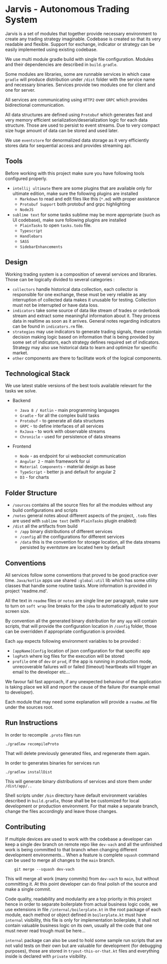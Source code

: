 # Jarvis - Autonomous Trading System

Jarvis is a set of modules that together provide necessary environment to create any trading strategy imaginable. Codebase is created so that its very readable and flexible. Support for exchange, indicator or strategy can be easily implemented using existing codebase.

We use multi module gradle build with single file configuration. Modules and their dependencies are described in `build.gradle`.

Some modules are libraries, some are runnable services in which case `gradle` will produce distribution under `/dist` folder with the service name and necessary binaries. Services provide two modules one for client and one for server.

All services are communicating using `HTTP2` over `GRPC` which provides bidirectional communication.

All data structures are defined using `Protobuf` which generates fast and very memory efficient serialization/deserialization logic for each data structure. Those are used to persist to event streams. Due to very compact size huge amount of data can be stored and used later.

We use `eventstore` for denormalized data storage as it very efficiently stores data for sequential access and provides streaming api.


## Tools

Before working with this project make sure you have following tools configured properly.
* `intellij ultimate` there are some plugins that are available only for ultimate edition,
make sure the following plugins are installed
    * `Markdown` to read and edit files like this (`*.md`) with proper assistance
    * `Protobuf Support` both protobuf and grpc highlighting
    * `NodeJS`
* `sublime text` for some tasks sublime may be more appropriate (such as UI codebase), make sure following plugins are installed
    * `PlainTasks` to open `tasks.todo` file.
    * `Typescript`
    * `Handlebars`
    * `SASS`
    * `SidebarEnhancements`


## Design


 Working trading system is a composition of several services and libraries. Those can be logically divided to several categories :

 * `collectors` handle historical data collection, each collector is responsible for one exchange, these must be very reliable as any interruption of collected data makes it unusable for testing. Collection must not be interrupted or have data loss.
 * `indicators` take some source of data like stream of trades or orderbook stream and extract some meaningful information about it. They process data in realtime as soon as it arrives. General notes regarding indicators
 can be found in `indicators.rm` file.
 * `strategies` may use indicators to generate trading signals, these contain decision making logic based on information that is being provided by some set of indicators, each strategy defines required set of indicators. Strategy may also use historical data to learn and optimize for specific market.
 * `other` components are there to facilitate work of the logical components.


## Technological Stack


We use latest stable versions of the best tools available relevant for the tasks we solve.

* Backend
    * `Java 8 / Kotlin` - main programming languages
    * `Gradle` - for all the complex build tasks
    * `Protobuf` - to generate all data structures
    * `GRPC` - to define interfaces of all services
    * `RxJava` - to work with observable streams
    * `Chronicle` - used for persistence of data streams

* Frontend
    * `Node` - as endpoint for ui websocket communication
    * `Angular 2` - main framework for ui
    * `Material Components` - material design as base
    * `TypeScript` - better js and default for angular 2
    * `D3` - for charts


## Folder Structure


* `/sources` contains all the source files for all the modules without any build configurations and scripts
* `/notes` general notes about different aspects of the project, `.todo` files
are used with `sublime text` (with `PlainTasks` plugin enabled)
* `/dist` all the artifacts from build
    * `/app` binary distributions of different services
    * `/config` all the configurations for different services
    * `/data` this is the convention for storage location, all the data streams persisted by eventstore are located here by default


## Conventions

All services follow some conventions that proved to be good practice over time. `Java/kotlin` apps use shared `:global:util` lib which has some utility classes that handle some routine tasks. More information is provided in project 'readme.md'.

All the text in `readme` files or `notes` are single line per paragraph, make sure to turn on `soft wrap` line breaks for the `idea` to automatically adjust to your screen size.

By convention all the generated binary distribution for any `app` will contain scripts, that will provide the configuration location in `/config` folder, those can be overridden if appropriate configuration is provided.

Each `app` expects following environment variables to be provided :
* `[appName]Config` location of json configuration for that specific app
* `logPath` where log files for the execution will be stored
* `profile` one of `dev` or `prod`, if the app is running in production mode, unrecoverable failures will or failed (timeout) heartbeats will trigger an email to the developer etc...

We favour fail fast approach, if any unexpected behaviour of the application is taking place we kill and report the cause of the failure (for example email to developer).

Each module that may need some explanation will provide a `readme.md` file under the sources root.

## Run Instructions

In order to recompile `.proto` files run

    ./gradlew recompileProto

That will delete previously generated files, and regenerate them again.

In order to generates binaries for services run

    ./gradlew installDist

This will generate binary distributions of services and store them under `/dist/app/..`

Shell scripts under `/bin` directory have default environment variables described in `build.gradle`, those shall be be customized for local development or production environment. For that make a separate branch, change the files accordingly and leave those changes.

## Contributing

If multiple devices are used to work with the codebase a developer can keep a single dev branch on remote repo like `dev-vach` and all the unfinished work is being committed to that branch when changing different development environments... When a feature is complete `squash` command can be used to merge all changes to the `main` branch.

```
    git merge --squash dev-vach
```

This will merge all work (many commits) from `dev-vach` to `main`, but without committing it. At this point developer can do final polish of the source and make a single commit.

Code quality, readability and modularity are a top priority in this project hence in order to separate boilerplate from actual business logic code, we use extensions  in file `/internal/boilerplate.kt` in the root package of each module, each method or object defined in `boilerplate.kt` must have `internal` visibility, this file is only for implementation boilerplate, it shall not contain valuable business logic on its own, usually all the code that one must never read trough must be here...

`internal` package can also be used to hold some sample run scripts that are not valid tests on their own but are valuable for development (for debugging purposes), those are stored in `tryout-this-or-that.kt` files and everything inside is declared with `private` visibility.